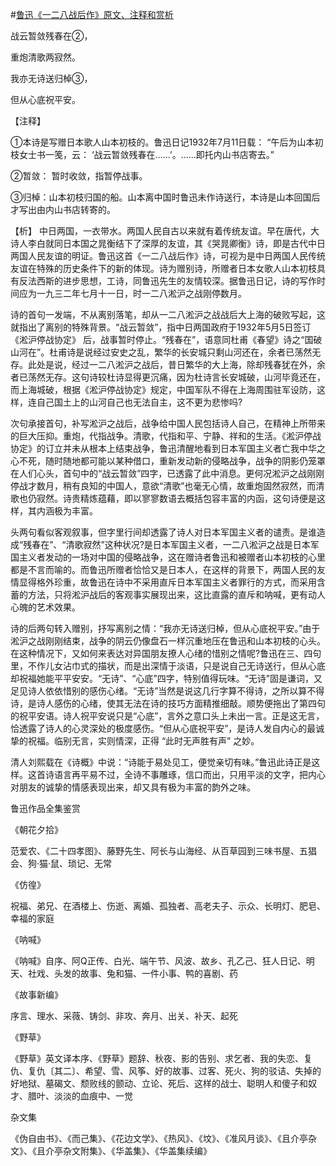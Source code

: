 #[鲁迅《一二八战后作》原文、注释和赏析](https://www.vrrw.net/wx/9323.html)

战云暂敛残春在②，

重炮清歌两寂然。

我亦无诗送归棹③，

但从心底祝平安。

【注释】

①本诗是写赠日本歌人山本初枝的。鲁迅日记1932年7月11日载： “午后为山本初枝女士书一笺，云： ‘战云暂敛残春在……’。……即托内山书店寄去。”

②暂敛： 暂时收敛，指暂停战事。

③归棹：山本初枝归国的船。山本离中国时鲁迅未作诗送行，本诗是山本回国后才写出由内山书店转寄的。



【析】 中日两国，一衣带水。两国人民自古以来就有着传统友谊。早在唐代，大诗人李白就同日本国之晁衡结下了深厚的友谊，其《哭晁卿衡》诗，即是古代中日两国人民友谊的明证。鲁迅这首《一二八战后作》诗，可视为是中日两国人民传统友谊在特殊的历史条件下的新的体现。诗为赠别诗，所赠者日本女歌人山本初枝具有反法西斯的进步思想，工诗，同鲁迅先生的友情较深。据鲁迅日记，诗的写作时间应为一九三二年七月十一日，时一二八淞沪之战刚停数月。

诗的首句一发端，不从离别落笔，却从一二八淞沪之战战后大上海的破败写起，这就指出了离别的特殊背景。“战云暂敛”，指中日两国政府于1932年5月5日签订 《淞沪停战协定》 后，战事暂时停止。“残春在”，语意同杜甫《春望》诗之“国破山河在”。杜甫诗是说经过安史之乱，繁华的长安城只剩山河还在，余者已荡然无存。此处是说，经过一二八淞沪之战后，昔日繁华的大上海，除却残春犹在外，余者已荡然无存。这句诗较杜诗显得更沉痛，因为杜诗言长安城破，山河毕竟还在，而上海城破，根据《淞沪停战协定》规定，中国军队不得在上海周围驻军设防，这样，连自己国土上的山河自己也无法自主，这不更为悲惨吗?

次句承接首句，补写淞沪之战后，战争给中国人民包括诗人自己，在精神上所带来的巨大压抑。重炮，代指战争。清歌，代指和平、宁静、祥和的生活。《淞沪停战协定》的订立并未从根本上结束战争，鲁迅清醒地看到日本军国主义者亡我中华之心不死，随时随地都可能以某种借口，重新发动新的侵略战争，战争的阴影仍笼罩在人们心头，首句中的“战云暂敛”四字，已透露了此中消息。更何况淞沪之战刚刚停战才数月，稍有良知的中国人，意欲“清歌”也毫无心情，故重炮固然寂然，而清歌也仍寂然。诗贵精炼蕴藉，即以寥寥数语去概括包容丰富的内函，这句诗便是这样，其内涵极为丰富。

头两句看似客观叙事，但字里行间却透露了诗人对日本军国主义者的谴责。是谁造成“残春在”、“清歌寂然”这种状况?是日本军国主义者，一二八淞沪之战是日本军国主义者发动的一场对中国的侵略战争，这在赠诗者鲁迅和被赠者山本初枝的心里都是不言而喻的。而鲁迅所赠者恰恰又是日本人，在这样的背景下，两国人民的友情显得格外珍重，故鲁迅在诗中不采用直斥日本军国主义者罪行的方式，而采用含蓄的方法，只将淞沪战后的客观事实展现出来，这比直露的直斥和呐喊，更有动人心魄的艺术效果。

诗的后两句转入赠别，抒写离别之情：“我亦无诗送归棹，但从心底祝平安。”由于淞沪之战刚刚结束，战争的阴云仍像盘石一样沉重地压在鲁迅和山本初枝的心头。在这种情况下，又如何来表达对异国朋友撩人心绪的惜别之情呢?鲁迅在三、四句里，不作儿女沾巾式的描状，而是出深情于淡语，只是说自己无诗送行，但从心底却祝福她能平平安安。“无诗”、“心底”四字，特别值得玩味。“无诗”固是谦词，又足见诗人依依惜别的感伤心绪。“无诗”当然是说这几行字算不得诗，之所以算不得诗，是诗人感伤的心绪，使其无法在诗的技巧方面精推细敲。顺势便拖出了第四句的祝平安语。诗人祝平安说只是“心底”，言外之意口头上未出一言。正是这无言，恰透露了诗人的心灵深处的极度感伤。“但从心底祝平安”，是诗人发自内心的最诚挚的祝福。临别无言，实则情深，正得 “此时无声胜有声” 之妙。

清人刘熙载在《诗概》中说：“诗能于易处见工，便觉亲切有味。”鲁迅此诗正是这样。这首诗语言再平易不过，全诗不事雕琢，信口而出，只用平淡的文字，把内心对朋友的诚挚的情感表现出来，却又具有极为丰富的韵外之味。

鲁迅作品全集鉴赏

《朝花夕拾》

范爱农、《二十四孝图》、藤野先生、阿长与山海经、从百草园到三味书屋、五猖会、狗·猫·鼠、琐记、无常

《仿徨》

祝福、弟兄、在酒楼上、伤逝、离婚、孤独者、高老夫子、示众、长明灯、肥皂、幸福的家庭

《呐喊》

《呐喊》自序、阿Q正传、白光、端午节、风波、故乡、孔乙己、狂人日记、明天、社戏、头发的故事、兔和猫、一件小事、鸭的喜剧、药

《故事新编》

序言、理水、采薇、铸剑、非攻、奔月、出关、补天、起死

《野草》

《野草》英文译本序、《野草》题辞、秋夜、影的告别、求乞者、我的失恋、复仇、复仇〔其二〕、希望、雪、风筝、好的故事、过客、死火、狗的驳诘、失掉的好地狱、墓碣文、颓败线的颤动、立论、死后、这样的战士、聪明人和傻子和奴才、腊叶、淡淡的血痕中、一觉

杂文集

《伪自由书》、《而己集》、《花边文学》、《热风》、《坟》、《准风月谈》、《且介亭杂文》、《且介亭杂文附集》、《华盖集》、《华盖集续编》


